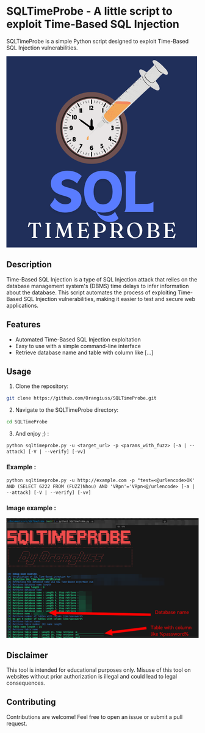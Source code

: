 # SQLTimeProbe - A little script to exploit Time-Based SQL Injection

SQLTimeProbe is a simple Python script designed to exploit Time-Based SQL Injection vulnerabilities.

![alt text](images/sqltimeprobe.png)

## Description

Time-Based SQL Injection is a type of SQL Injection attack that relies on the database management system's (DBMS) time delays to infer information about the database. This script automates the process of exploiting Time-Based SQL Injection vulnerabilities, making it easier to test and secure web applications.

## Features

- Automated Time-Based SQL Injection exploitation
- Easy to use with a simple command-line interface
- Retrieve database name and table with column like [...]

## Usage

1. Clone the repository:

```bash
git clone https://github.com/Orangiuss/SQLTimeProbe.git
```

2. Navigate to the SQLTimeProbe directory:
```bash
cd SQLTimeProbe
```

3. And enjoy ;) :
```
python sqltimeprobe.py -u <target_url> -p <params_with_fuzz> [-a | --attack] [-V | --verify] [-vv]
```

### Example :
```
python sqltimeprobe.py -u http://example.com -p "test=<@urlencode>OK' AND (SELECT 6222 FROM (FUZZ)Nhou) AND 'VRpn'='VRpn<@/urlencode> [-a | --attack] [-V | --verify] [-vv]
```

### Image example :
![alt text](images/SQLTimeProbe.png)

## Disclaimer

This tool is intended for educational purposes only. Misuse of this tool on websites without prior authorization is illegal and could lead to legal consequences.

## Contributing

Contributions are welcome! Feel free to open an issue or submit a pull request.